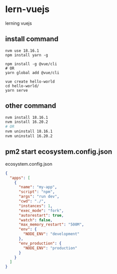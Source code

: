 # lern-vuejs
lerning vuejs

## install command 

```
nvm use 18.16.1
npm install yarn -g 

npm install -g @vue/cli
# OR
yarn global add @vue/cli

vue create hello-world
cd hello-world/
yarn serve
```


## other command 

```bash
nvm install 18.16.1
nvm install 16.20.2
# OR
nvm uninstall 18.16.1
nvm uninstall 16.20.2
```

## pm2 start ecosystem.config.json

ecosystem.config.json

```json
{
  "apps": [
    {
      "name": "my-app",
      "script": "npm",
      "args": "run dev",
      "cwd": "./",
      "instances": 1,
      "exec_mode": "fork",
      "autorestart": true,
      "watch": false,
      "max_memory_restart": "500M",
      "env": {
        "NODE_ENV": "development"
      },
      "env_production": {
        "NODE_ENV": "production"
      }
    }
  ]
}
```
